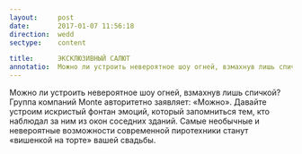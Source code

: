 ```yaml
---
layout:     post
date:       2017-01-07 11:56:18
direction:  wedd
sectype:    content

title:      ЭКСКЛЮЗИВНЫЙ САЛЮТ       
annotatio:  Можно ли устроить невероятное шоу огней, взмахнув лишь спичкой? Группа компаний Monte авторитетно заявляет - «Можно»
---
```


Можно ли устроить невероятное шоу огней, взмахнув лишь спичкой? Группа компаний Monte авторитетно заявляет: «Можно». Давайте устроим искристый фонтан эмоций, который запомниться тем, кто наблюдал за ним из окон соседних зданий. Самые необычные и невероятные возможности современной пиротехники станут «вишенкой на торте» вашей свадьбы. 